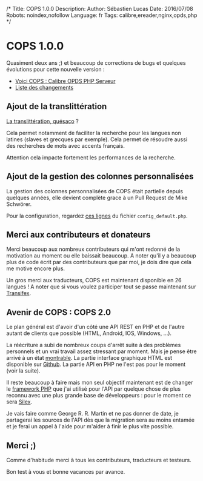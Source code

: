/*
Title: COPS 1.0.0
Description: 
Author: Sébastien Lucas
Date: 2016/07/08
Robots: noindex,nofollow
Language: fr
Tags: calibre,ereader,nginx,opds,php
*/
# COPS 1.0.0

Quasiment deux ans ;) et beaucoup de corrections de bugs et quelques évolutions pour cette nouvelle version :
* [Voici COPS : Calibre OPDS PHP Serveur](/fr/oss/calibre-opds-php-server)
* [Liste des changements](/fr/oss/calibre-opds-php-server-changelog)

## Ajout de la translittération

[La translittération, quésaco](https://fr.wikipedia.org/wiki/Transcription_et_translitt%C3%A9ration) ?

Cela permet notamment de faciliter la recherche pour les langues non latines (slaves et grecques par exemple). Cela permet de résoudre aussi des recherches de mots avec accents français.

Attention cela impacte fortement les performances de la recherche.

## Ajout de la gestion des colonnes personnalisées

La gestion des colonnes personnalisées de COPS était partielle depuis quelques années, elle devient complète grace à un Pull Request de Mike Schwörer.

Pour la configuration, regardez [ces lignes](https://github.com/seblucas/cops/blob/master/config_default.php#L173-L201) du fichier `config_default.php`.

## Merci aux contributeurs et donateurs

Merci beaucoup aux nombreux contributeurs qui m'ont redonné de la motivation au moment ou elle baissait beaucoup. A noter qu'il y a beaucoup plus de code écrit par des contributeurs que par moi, je dois dire que cela me motive encore plus.

Un gros merci aux traducteurs, COPS est maintenant disponible en 26 langues ! A noter que si vous voulez participer tout se passe maintenant sur [Transifex](https://www.transifex.com/projects/p/cops/).

## Avenir de COPS : COPS 2.0

Le plan général est d'avoir d'un côté une API REST en PHP et de l'autre autant de clients que possible (HTML, Android, IOS, Windows, ...).

La réécriture a subi de nombreux coups d'arrêt suite à des problèmes personnels et un vrai travail assez stressant par moment. Mais je pense être arrivé à un état [montrable](https://github.com/seblucas/cops/issues/279). La partie interface graphique HTML est disponible sur [Github](https://github.com/seblucas/cops-html-ui). La partie API en PHP ne l'est pas pour le moment (voir la suite).

Il reste beaucoup à faire mais mon seul objectif maintenant est de changer le [framework PHP](https://github.com/vlucas/bulletphp) que j'ai utilisé pour l'API par quelque chose de plus reconnu avec une plus grande base de développeurs : pour le moment ce sera [Silex](http://silex.sensiolabs.org/).

Je vais faire comme George R. R. Martin et ne pas donner de date, je partagerai les sources de l'API dès que la migration sera au moins entamée et je ferai un appel à l'aide pour m'aider à finir le plus vite possible.

## Merci ;)

Comme d'habitude merci à tous les contributeurs, traducteurs et testeurs.

Bon test à vous et bonne vacances par avance.
